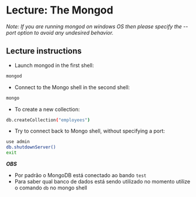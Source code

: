 # Lecture: The Mongod

*Note: If you are running mongod on windows OS then please specify the --port option to avoid any undesired behavior.*

## Lecture instructions

- Launch mongod in the first shell:
```bash
mongod
```

- Connect to the Mongo shell in the second shell:
```bash
mongo
```

- To create a new collection:
```bash
db.createCollection("employees")
```

- Try to connect back to Mongo shell, without specifying a port:
```bash
use admin
db.shutdownServer()
exit
```

***OBS***
- Por padrão o MongoDB está conectado ao bando ```test```
- Para saber qual banco de dados está sendo utilizado no momento utilize o comando ```db``` no mongo shell
